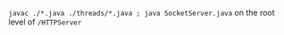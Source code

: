 <!-- Space -->

`javac ./*.java ./threads/*.java ; java SocketServer.java` on the root level of `/HTTPServer`
